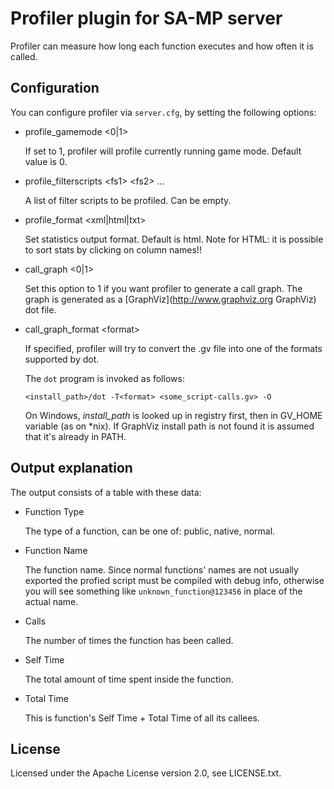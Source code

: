 Profiler plugin for SA-MP server
================================

Profiler can measure how long each function executes and how often it is called.

Configuration
-------------

You can configure profiler via `server.cfg`, by setting the following options:

*	profile_gamemode &lt;0|1&gt;

	If set to 1, profiler will profile currently running game mode. Default value is 0.

*	profile_filterscripts &lt;fs1&gt; &lt;fs2&gt; ...

	A list of filter scripts to be profiled. Can be empty.

*	profile_format &lt;xml|html|txt&gt;

	Set statistics output format. Default is html. 
	Note for HTML: it is possible to sort stats by clicking on column names!!

*	call_graph &lt;0|1&gt;

	Set this option to 1 if you want profiler to generate a call graph.
	The graph is generated as a [GraphViz](http://www.graphviz.org GraphViz) dot file.

*	call_graph_format &lt;format&gt;

	If specified, profiler will try to convert the .gv file into one of the formats supported by dot. 

	The `dot` program is invoked as follows:

	`<install_path>/dot -T<format> <some_script-calls.gv> -O`

	On Windows, *install_path* is looked up in registry first, then in GV_HOME variable (as on *nix).
	If GraphViz install path is not found it is assumed that it's already in PATH.

Output explanation
------------------

The output consists of a table with these data:

*	Function Type

	The type of a function, can be one of: public, native, normal.

*	Function Name

	The function name. Since normal functions' names are not usually exported the profied script
	must be compiled with debug info, otherwise you will see something like `unknown_function@123456`
	in place of the actual name.

*	Calls

	The number of times the function has been called. 

*	Self Time

	The total amount of time spent inside the function.

*	Total Time

	This is function's Self Time + Total Time of all its callees.

License
-------

Licensed under the Apache License version 2.0, see LICENSE.txt.

